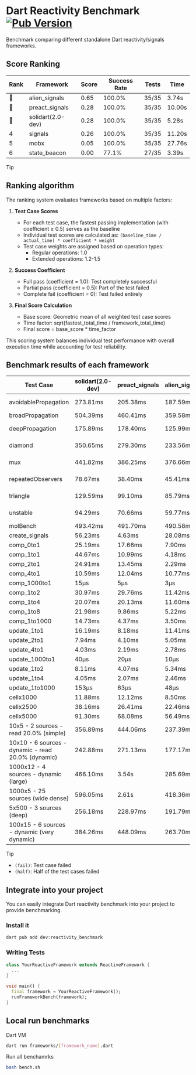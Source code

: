# Dart Reactivity Benchmark [![Pub Version](https://img.shields.io/pub/v/reactivity_benchmark)](https://pub.dev/packages/reactivity_benchmark)

Benchmark comparing different standalone Dart reactivity/signals frameworks.

## Score Ranking

<!-- ranking start -->
| Rank | Framework | Score | Success Rate | Tests | Time |
|------|-----------|-------|--------------|-------|------|
| 🥇 | alien_signals | 0.65 | 100.0% | 35/35 | 3.74s |
| 🥈 | preact_signals | 0.28 | 100.0% | 35/35 | 10.00s |
| 🥉 | solidart(2.0-dev) | 0.28 | 100.0% | 35/35 | 5.28s |
| 4 | signals | 0.26 | 100.0% | 35/35 | 11.20s |
| 5 | mobx | 0.05 | 100.0% | 35/35 | 27.76s |
| 6 | state_beacon | 0.00 | 77.1% | 27/35 | 3.39s |

<!-- ranking end -->

> [!TIP]
> ## Ranking algorithm
>
> The ranking system evaluates frameworks based on multiple factors:
>
> 1. **Test Case Scores**
>    - For each test case, the fastest passing implementation (with coefficient ≥ 0.5) serves as the baseline
>    - Individual test scores are calculated as: `(baseline_time / actual_time) * coefficient * weight`
>    - Test case weights are assigned based on operation types:
>      - Regular operations: 1.0
>      - Extended operations: 1.2-1.5
>
> 2. **Success Coefficient**
>    - Full pass (coefficient = 1.0): Test completely successful
>    - Partial pass (coefficient = 0.5): Part of the test failed
>    - Complete fail (coefficient = 0): Test failed entirely
>
> 3. **Final Score Calculation**
>    - Base score: Geometric mean of all weighted test case scores
>    - Time factor: sqrt(fastest_total_time / framework_total_time)
>    - Final score = base_score * time_factor
>
> This scoring system balances individual test performance with overall execution time while accounting for test reliability.

## Benchmark results of each framework

<!-- test-case start -->
| Test Case | solidart(2.0-dev) | preact_signals | alien_signals | state_beacon | mobx | signals |
|---|---|---|---|---|---|---|
| avoidablePropagation | 273.81ms | 205.38ms | 187.59ms | 161.87ms (fail) | 2.34s | 216.51ms |
| broadPropagation | 504.39ms | 460.41ms | 359.58ms | 6.37ms (fail) | 4.25s | 462.01ms |
| deepPropagation | 175.89ms | 178.40ms | 125.99ms | 141.76ms (fail) | 1.54s | 169.54ms |
| diamond | 350.65ms | 279.30ms | 233.56ms | 193.95ms (fail) | 2.43s | 284.76ms |
| mux | 441.82ms | 386.25ms | 376.66ms | 190.89ms (fail) | 1.85s | 408.80ms |
| repeatedObservers | 78.67ms | 38.40ms | 45.41ms | 53.25ms (fail) | 230.16ms | 46.42ms |
| triangle | 129.59ms | 99.10ms | 85.79ms | 77.75ms (fail) | 769.06ms | 103.14ms |
| unstable | 94.29ms | 70.66ms | 59.77ms | 338.63ms (fail) | 356.45ms | 73.07ms |
| molBench | 493.42ms | 491.70ms | 490.58ms | 1.07ms | 580.33ms | 488.81ms |
| create_signals | 56.23ms | 4.63ms | 28.08ms | 59.48ms | 68.08ms | 25.22ms |
| comp_0to1 | 25.19ms | 17.66ms | 7.90ms | 52.10ms | 26.73ms | 12.44ms |
| comp_1to1 | 44.67ms | 10.99ms | 4.18ms | 53.20ms | 39.54ms | 26.52ms |
| comp_2to1 | 24.91ms | 13.45ms | 2.29ms | 43.18ms | 35.92ms | 9.85ms |
| comp_4to1 | 10.59ms | 12.04ms | 10.77ms | 15.72ms | 17.40ms | 1.92ms |
| comp_1000to1 | 15μs | 5μs | 3μs | 41μs | 15μs | 5μs |
| comp_1to2 | 30.97ms | 29.76ms | 11.42ms | 44.61ms | 36.53ms | 20.22ms |
| comp_1to4 | 20.07ms | 20.13ms | 11.60ms | 43.38ms | 20.81ms | 11.02ms |
| comp_1to8 | 21.98ms | 9.86ms | 5.22ms | 42.58ms | 22.17ms | 9.05ms |
| comp_1to1000 | 14.73ms | 4.37ms | 3.50ms | 37.89ms | 15.00ms | 6.11ms |
| update_1to1 | 16.19ms | 8.18ms | 11.41ms | 5.73ms | 24.47ms | 9.91ms |
| update_2to1 | 7.94ms | 4.10ms | 5.05ms | 2.89ms | 10.68ms | 4.58ms |
| update_4to1 | 4.03ms | 2.19ms | 2.78ms | 1.43ms | 6.31ms | 2.32ms |
| update_1000to1 | 40μs | 20μs | 10μs | 15μs | 68μs | 22μs |
| update_1to2 | 8.11ms | 4.07ms | 5.34ms | 2.94ms | 12.64ms | 4.89ms |
| update_1to4 | 4.05ms | 2.07ms | 2.46ms | 1.43ms | 5.55ms | 2.31ms |
| update_1to1000 | 153μs | 63μs | 48μs | 382μs | 168μs | 44μs |
| cellx1000 | 11.88ms | 12.12ms | 8.50ms | 5.14ms | 72.13ms | 9.51ms |
| cellx2500 | 38.16ms | 26.41ms | 22.46ms | 23.79ms | 272.89ms | 30.85ms |
| cellx5000 | 91.30ms | 68.08ms | 56.49ms | 58.27ms | 611.59ms | 60.92ms |
| 10x5 - 2 sources - read 20.0% (simple) | 356.89ms | 444.06ms | 237.39ms | 244.06ms | 2.00s | 506.97ms |
| 10x10 - 6 sources - dynamic - read 20.0% (dynamic) | 242.88ms | 271.13ms | 177.17ms | 200.66ms | 1.58s | 278.14ms |
| 1000x12 - 4 sources - dynamic (large) | 466.10ms | 3.54s | 285.69ms | 328.96ms | 1.94s | 3.74s |
| 1000x5 - 25 sources (wide dense) | 596.05ms | 2.61s | 418.36ms | 489.69ms | 3.62s | 3.47s |
| 5x500 - 3 sources (deep) | 256.18ms | 228.97ms | 191.79ms | 205.82ms | 1.20s | 227.37ms |
| 100x15 - 6 sources - dynamic (very dynamic) | 384.26ms | 448.09ms | 263.70ms | 258.27ms | 1.79s | 473.03ms |

<!-- test-case end -->

> [!TIP]
> - `(fail)`: Test case failed
> - `(half)`: Half of the test cases failed

## Integrate into your project

You can easily integrate Dart reactivity benchmark into your project to provide benchmarking.

### Install it

```bash
dart pub add dev:reactivity_benchmark
```

### Writing Tests

```dart
class YourReactiveFramework extends ReactiveFramework {
  ...
}

void main() {
  final framework = YourReactiveFramework();
  runFrameworkBench(framework);
}
```

## Local run benchmarks

Dart VM
```bash
dart run frameworks/[framework_name].dart
```

Run all benchamrks
```bash
bash bench.sh
```

